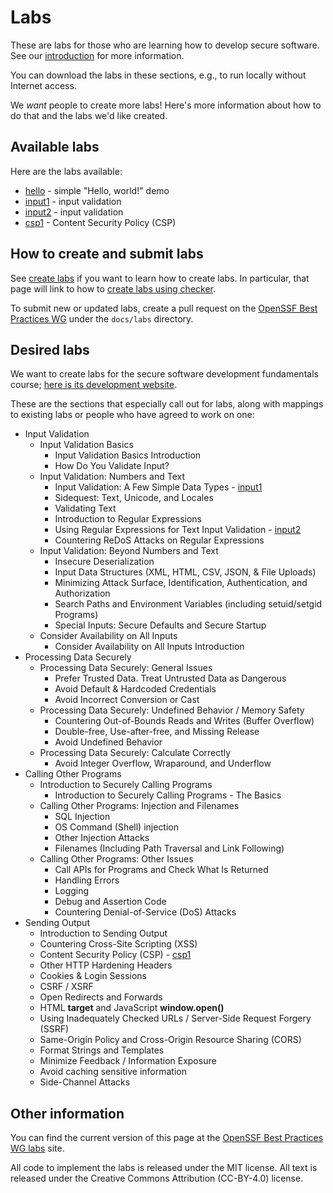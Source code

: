 # Labs

These are labs for those who are learning how to develop secure software.
See our [introduction](introduction) for more information.

You can download the labs in these sections, e.g., to run locally
without Internet access.

We *want* people to create more labs! Here's more information about
how to do that and the labs we'd like created.

## Available labs

Here are the labs available:

* [hello](hello.html) - simple "Hello, world!" demo
* [input1](input1.html) - input validation
* [input2](input2.html) - input validation
* [csp1](csp1.html) - Content Security Policy (CSP)

## How to create and submit labs

See [create labs](create_labs) if you want to learn how to create labs.
In particular, that page will link to how to
[create labs using checker](create_checker).

To submit new or updated labs, create a pull request on the
[OpenSSF Best Practices WG](https://github.com/ossf/wg-best-practices-os-developers/)
under the `docs/labs` directory.

## Desired labs

We want to create labs for the secure software development
fundamentals course;
[here is its development website](https://github.com/ossf/secure-sw-dev-fundamentals).

These are the sections that especially call out for labs, along with
mappings to existing labs or people who have agreed to work on one:

* Input Validation
  * Input Validation Basics
    * Input Validation Basics Introduction
    * How Do You Validate Input?
  * Input Validation: Numbers and Text
    * Input Validation: A Few Simple Data Types - [input1](input1.html)
    * Sidequest: Text, Unicode, and Locales
    * Validating Text
    * Introduction to Regular Expressions
    * Using Regular Expressions for Text Input Validation - [input2](input2.html)
    * Countering ReDoS Attacks on Regular Expressions
  * Input Validation: Beyond Numbers and Text
    * Insecure Deserialization
    * Input Data Structures (XML, HTML, CSV, JSON, & File Uploads)
    * Minimizing Attack Surface, Identification, Authentication, and Authorization
    * Search Paths and Environment Variables (including setuid/setgid Programs)
    * Special Inputs: Secure Defaults and Secure Startup
  * Consider Availability on All Inputs
    * Consider Availability on All Inputs Introduction
* Processing Data Securely
  * Processing Data Securely: General Issues
    * Prefer Trusted Data. Treat Untrusted Data as Dangerous
    * Avoid Default & Hardcoded Credentials
    * Avoid Incorrect Conversion or Cast
  * Processing Data Securely: Undefined Behavior / Memory Safety
    * Countering Out-of-Bounds Reads and Writes (Buffer Overflow)
    * Double-free, Use-after-free, and Missing Release
    * Avoid Undefined Behavior
  * Processing Data Securely: Calculate Correctly
    * Avoid Integer Overflow, Wraparound, and Underflow
* Calling Other Programs
  * Introduction to Securely Calling Programs
    * Introduction to Securely Calling Programs - The Basics
  * Calling Other Programs: Injection and Filenames
    * SQL Injection
    * OS Command (Shell) injection
    * Other Injection Attacks
    * Filenames (Including Path Traversal and Link Following)
  * Calling Other Programs: Other Issues
    * Call APIs for Programs and Check What Is Returned
    * Handling Errors
    * Logging
    * Debug and Assertion Code
    * Countering Denial-of-Service (DoS) Attacks
* Sending Output
  * Introduction to Sending Output
  * Countering Cross-Site Scripting (XSS)
  * Content Security Policy (CSP) - [csp1](csp1.html)
  * Other HTTP Hardening Headers
  * Cookies & Login Sessions
  * CSRF / XSRF
  * Open Redirects and Forwards
  * HTML **target** and JavaScript **window.open()**
  * Using Inadequately Checked URLs / Server-Side Request Forgery (SSRF)
  * Same-Origin Policy and Cross-Origin Resource Sharing (CORS)
  * Format Strings and Templates
  * Minimize Feedback / Information Exposure
  * Avoid caching sensitive information
  * Side-Channel Attacks

## Other information

You can find the current version of this page at the
[OpenSSF Best Practices WG labs](https://best.openssf.org/labs/) site.

All code to implement the labs is released under the MIT license.
All text is released under the Creative Commons Attribution (CC-BY-4.0)
license.
